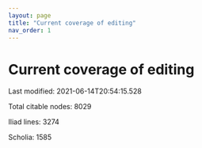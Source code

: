 ```yaml
---
layout: page
title: "Current coverage of editing"
nav_order: 1
---
```



# Current coverage of editing

Last modified: 2021-06-14T20:54:15.528

Total citable nodes: 8029

Iliad lines: 3274

Scholia: 1585